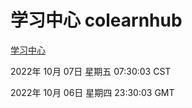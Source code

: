 # 学习中心 colearnhub
[学习中心](http://27.19.33.125:56308/colearnhub/)

2022年 10月 07日 星期五 07:30:03 CST

2022年 10月 06日 星期四 23:30:03 GMT
